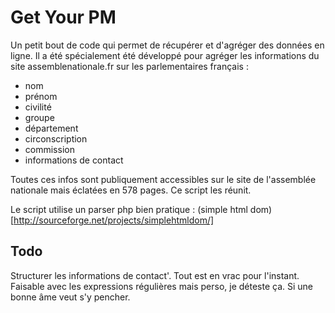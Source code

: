 # Get Your PM

Un petit bout de code qui permet de récupérer et d'agréger des données en ligne. Il a été spécialement été développé pour agréger les informations du site assemblenationale.fr sur les parlementaires français :

* nom
* prénom
* civilité
* groupe
* département
* circonscription
* commission
* informations de contact

Toutes ces infos sont publiquement accessibles sur le site de l'assemblée nationale mais éclatées en 578 pages. Ce script les réunit.

Le script  utilise un parser php bien pratique : (simple html dom)[http://sourceforge.net/projects/simplehtmldom/]

## Todo

Structurer les informations de contact'. Tout est en vrac pour l'instant. Faisable avec les expressions régulières mais perso, je déteste ça. Si une bonne âme veut s'y pencher.
